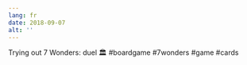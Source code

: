 ```yaml
---
lang: fr
date: 2018-09-07
alt: ''
---
```


Trying out 7 Wonders: duel 🏛 #boardgame #7wonders #game #cards
